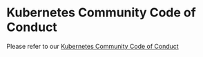 # Kubernetes Community Code of Conduct

Please refer to our [Kubernetes Community Code of Conduct](https://github.com/kubernetes/community/code-of-conduct.md)
